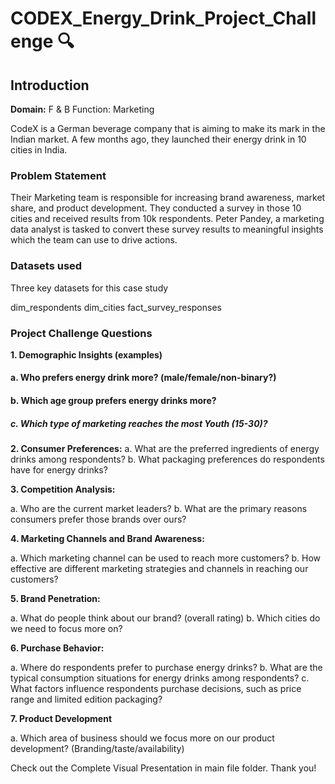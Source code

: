 # CODEX_Energy_Drink_Project_Challenge 🔍

## Introduction

**Domain:** F & B Function: Marketing

CodeX is a German beverage company that is aiming to make its mark in the Indian market. A few months ago, they launched their energy drink in 10 cities in India.

### Problem Statement
Their Marketing team is responsible for increasing brand awareness, market share, and product development. They conducted a survey in those 10 cities and received results from 10k respondents. Peter Pandey, a marketing data analyst is tasked to convert these survey results to meaningful insights which the team can use to drive actions.

### Datasets used
Three key datasets for this case study

dim_respondents
dim_cities
fact_survey_responses

### Project Challenge Questions
                  
**1. Demographic Insights (examples)**
   #### a. Who prefers energy drink more? (male/female/non-binary?)
   #### b. Which age group prefers energy drinks more?
   ##### c. Which type of marketing reaches the most Youth (15-30)?

**2. Consumer Preferences:**
  a. What are the preferred ingredients of energy drinks among respondents?
  b. What packaging preferences do respondents have for energy drinks?

**3. Competition Analysis:**

  a. Who are the current market leaders?
  b. What are the primary reasons consumers prefer those brands over ours?

**4. Marketing Channels and Brand Awareness:**

  a. Which marketing channel can be used to reach more customers?
  b. How effective are different marketing strategies and channels in reaching our customers?

**5. Brand Penetration:**

  a. What do people think about our brand? (overall rating)
  b. Which cities do we need to focus more on?

**6. Purchase Behavior:**

  a. Where do respondents prefer to purchase energy drinks?
  b. What are the typical consumption situations for energy drinks among respondents?
  c. What factors influence respondents purchase decisions, such as price range and limited edition packaging?

**7. Product Development**
   
  a. Which area of business should we focus more on our product development? (Branding/taste/availability)
  
Check out the Complete Visual Presentation in main file folder. Thank you!
